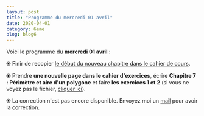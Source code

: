 ```yaml
---
layout: post
title: "Programme du mercredi 01 avril"
date: 2020-04-01
category: 6eme
blog: blog6
---
```


Voici le programme du <b>mercredi 01 avril</b> :

⦿ Finir de recopier <a href="/cours/6eme/6eme_chapitre_7_périmètre_aire.pdf">le début du nouveau chapitre dans le cahier de cours</a>.

⦿ Prendre <strong>une nouvelle page dans le cahier d'exercices</strong>, écrire <strong>Chapitre 7 : Périmètre et aire d'un polygone</strong> et faire <b>les exercices 1 et 2</b> (si vous ne voyez pas le fichier, <a href="/exercices/6eme/6eme_exercices_mercredi_01_avril_2020.pdf">cliquer ici</a>). 

<object data="/exercices/6eme/6eme_exercices_mercredi_01_avril_2020.pdf" width="100%" height="500" type='application/pdf'></object>

⦿ La correction n'est pas encore disponible. Envoyez moi un <a href="mailto:benjamindang2015@gmail.com">mail</a> pour avoir la correction.
 
